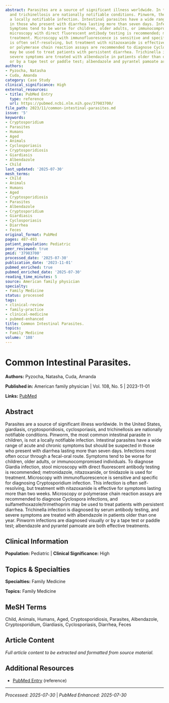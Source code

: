 ```yaml
---
abstract: Parasites are a source of significant illness worldwide. In the United States, giardiasis, cryptosporidiosis, cyclosporiasis,
  and trichinellosis are nationally notifiable conditions. Pinworm, the most common intestinal parasite in children, is not
  a locally notifiable infection. Intestinal parasites have a wide range of acute and chronic symptoms but should be suspected
  in those who present with diarrhea lasting more than seven days. Infections most often occur through a fecal-oral route.
  Symptoms tend to be worse for children, older adults, or immunocompromised individuals. To diagnose Giardia infection, stool
  microscopy with direct fluorescent antibody testing is recommended; metronidazole, nitazoxanide, or tinidazole is used for
  treatment. Microscopy with immunofluorescence is sensitive and specific for diagnosing Cryptosporidium infection. This infection
  is often self-resolving, but treatment with nitazoxanide is effective for symptoms lasting more than two weeks. Microscopy
  or polymerase chain reaction assays are recommended to diagnose Cyclospora infections, and sulfamethoxazole/trimethoprim
  may be used to treat patients with persistent diarrhea. Trichinella infection is diagnosed by serum antibody testing, and
  severe symptoms are treated with albendazole in patients older than one year. Pinworm infections are diagnosed visually
  or by a tape test or paddle test; albendazole and pyrantel pamoate are both effective treatments.
authors:
- Pyzocha, Natasha
- Cuda, Amanda
category: Case Study
clinical_significance: High
external_resources:
- title: PubMed Entry
  type: reference
  url: https://pubmed.ncbi.nlm.nih.gov/37983700/
file_path: 2023/11/common-intestinal-parasites.md
issue: '5'
keywords:
- Cryptosporidium
- Parasites
- Humans
- Aged
- Animals
- Cyclosporiasis
- Cryptosporidiosis
- Giardiasis
- Albendazole
- Child
last_updated: '2025-07-30'
mesh_terms:
- Child
- Animals
- Humans
- Aged
- Cryptosporidiosis
- Parasites
- Albendazole
- Cryptosporidium
- Giardiasis
- Cyclosporiasis
- Diarrhea
- Feces
original_format: PubMed
pages: 487-493
patient_population: Pediatric
peer_reviewed: true
pmid: '37983700'
processed_date: '2025-07-30'
publication_date: '2023-11-01'
pubmed_enriched: true
pubmed_enriched_date: '2025-07-30'
reading_time_minutes: 5
source: American family physician
specialty:
- Family Medicine
status: processed
tags:
- clinical-review
- family-practice
- clinical-medicine
- pubmed-enhanced
title: Common Intestinal Parasites.
topics:
- Family Medicine
volume: '108'
---
```


# Common Intestinal Parasites.

**Authors:** Pyzocha, Natasha, Cuda, Amanda

**Published in:** American family physician | Vol. 108, No. 5 | 2023-11-01

**Links:** [PubMed](https://pubmed.ncbi.nlm.nih.gov/37983700/)

## Abstract

Parasites are a source of significant illness worldwide. In the United States, giardiasis, cryptosporidiosis, cyclosporiasis, and trichinellosis are nationally notifiable conditions. Pinworm, the most common intestinal parasite in children, is not a locally notifiable infection. Intestinal parasites have a wide range of acute and chronic symptoms but should be suspected in those who present with diarrhea lasting more than seven days. Infections most often occur through a fecal-oral route. Symptoms tend to be worse for children, older adults, or immunocompromised individuals. To diagnose Giardia infection, stool microscopy with direct fluorescent antibody testing is recommended; metronidazole, nitazoxanide, or tinidazole is used for treatment. Microscopy with immunofluorescence is sensitive and specific for diagnosing Cryptosporidium infection. This infection is often self-resolving, but treatment with nitazoxanide is effective for symptoms lasting more than two weeks. Microscopy or polymerase chain reaction assays are recommended to diagnose Cyclospora infections, and sulfamethoxazole/trimethoprim may be used to treat patients with persistent diarrhea. Trichinella infection is diagnosed by serum antibody testing, and severe symptoms are treated with albendazole in patients older than one year. Pinworm infections are diagnosed visually or by a tape test or paddle test; albendazole and pyrantel pamoate are both effective treatments.

## Clinical Information

**Population:** Pediatric | **Clinical Significance:** High

## Topics & Specialties

**Specialties:** Family Medicine

**Topics:** Family Medicine

## MeSH Terms

Child, Animals, Humans, Aged, Cryptosporidiosis, Parasites, Albendazole, Cryptosporidium, Giardiasis, Cyclosporiasis, Diarrhea, Feces

## Article Content

*Full article content to be extracted and formatted from source material.*

## Additional Resources

- [PubMed Entry](https://pubmed.ncbi.nlm.nih.gov/37983700/) (reference)

---

*Processed: 2025-07-30* | *PubMed Enhanced: 2025-07-30*
